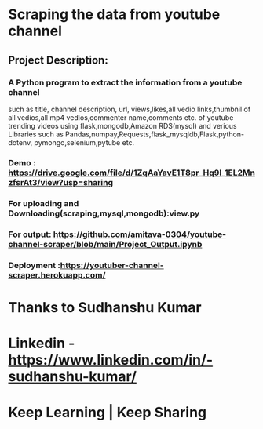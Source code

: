 # Scraping the data from youtube channel
## Project Description:
### A Python program to extract the information from a youtube channel 
 such as title, channel description, url, views,likes,all vedio links,thumbnil of all vedios,all mp4 vedios,commenter name,comments etc. 
 of youtube trending videos using flask,mongodb,Amazon RDS(mysql) and verious Libraries such as Pandas,numpay,Requests,flask_mysqldb,Flask,python-dotenv,
 pymongo,selenium,pytube etc.
### Demo : https://drive.google.com/file/d/1ZqAaYavE1T8pr_Hq9l_1EL2MnzfsrAt3/view?usp=sharing
### For uploading and Downloading(scraping,mysql,mongodb):view.py
### For output: https://github.com/amitava-0304/youtube-channel-scraper/blob/main/Project_Output.ipynb
### Deployment :https://youtuber-channel-scraper.herokuapp.com/
# Thanks to Sudhanshu Kumar
# Linkedin - https://www.linkedin.com/in/-sudhanshu-kumar/
# Keep Learning | Keep Sharing
